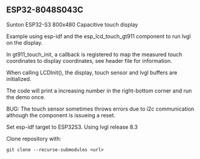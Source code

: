 ESP32-8048S043C
----

Sunton ESP32-S3 800x480 Capacitive touch display


Example using esp-idf and the esp_lcd_touch_gt911 component to run lvgl on the display.

In gt911_touch_init, a callback is registered to map the measured touch coordinates to
display coordinates, see header file for information.

When calling LCDInit(), the display, touch sensor and lvgl buffers are initialized.

The code will print a increasing number in the right-bottom corner and run the demo once.

BUG: The touch sensor sometimes throws errors due to i2c communication although the
component is issueing a reset. 

Set esp-idf target to ESP32S3.
Using lvgl release 8.3


Clone repository with:

    git clone --recurse-submodules <url>
